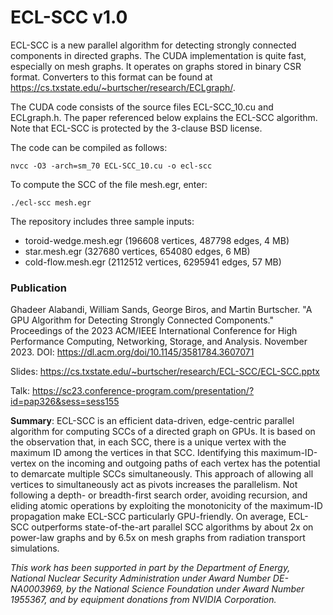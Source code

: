 # ECL-SCC v1.0

ECL-SCC is a new parallel algorithm for detecting strongly connected components in directed graphs. The CUDA implementation is quite fast, especially on mesh graphs. It operates on graphs stored in binary CSR format. Converters to this format can be found at https://cs.txstate.edu/~burtscher/research/ECLgraph/.

The CUDA code consists of the source files ECL-SCC_10.cu and ECLgraph.h. The paper referenced below explains the ECL-SCC algorithm. Note that ECL-SCC is protected by the 3-clause BSD license.

The code can be compiled as follows:

    nvcc -O3 -arch=sm_70 ECL-SCC_10.cu -o ecl-scc

To compute the SCC of the file mesh.egr, enter:

    ./ecl-scc mesh.egr

The repository includes three sample inputs:
- toroid-wedge.mesh.egr (196608 vertices, 487798 edges, 4 MB)
- star.mesh.egr (327680 vertices, 654080 edges, 6 MB)
- cold-flow.mesh.egr (2112512 vertices, 6295941 edges, 57 MB)


### Publication

Ghadeer Alabandi, William Sands, George Biros, and Martin Burtscher. "A GPU Algorithm for Detecting Strongly Connected Components." Proceedings of the 2023 ACM/IEEE International Conference for High Performance Computing, Networking, Storage, and Analysis. November 2023. DOI: https://dl.acm.org/doi/10.1145/3581784.3607071

Slides: https://cs.txstate.edu/~burtscher/research/ECL-SCC/ECL-SCC.pptx

Talk: https://sc23.conference-program.com/presentation/?id=pap326&sess=sess155


**Summary**: ECL-SCC is an efficient data-driven, edge-centric parallel algorithm for computing SCCs of a directed graph on GPUs. It is based on the observation that, in each SCC, there is a unique vertex with the maximum ID among the vertices in that SCC. Identifying this maximum-ID-vertex on the incoming and outgoing paths of each vertex has the potential to demarcate multiple SCCs simultaneously. This approach of allowing all vertices to simultaneously act as pivots increases the parallelism. Not following a depth- or breadth-first search order, avoiding recursion, and eliding atomic operations by exploiting the monotonicity of the maximum-ID propagation make ECL-SCC particularly GPU-friendly. On average, ECL-SCC outperforms state-of-the-art parallel SCC algorithms by about 2x on power-law graphs and by 6.5x on mesh graphs from radiation transport simulations.


*This work has been supported in part by the Department of Energy, National Nuclear Security Administration under Award Number DE-NA0003969, by the National Science Foundation under Award Number 1955367, and by equipment donations from NVIDIA Corporation.*
